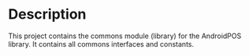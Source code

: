 # Description
This project contains the commons module (library) for the AndroidPOS library. It contains all commons interfaces and constants.